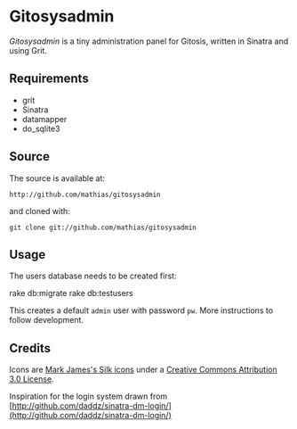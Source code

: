 Gitosysadmin
====

*Gitosysadmin* is a tiny administration panel for Gitosis, written in Sinatra and using Grit.

## Requirements #############################################################

* grit 
* Sinatra
* datamapper 
* do_sqlite3

## Source ###################################################################

The source is available at:

	http://github.com/mathias/gitosysadmin

and cloned with:

	git clone git://github.com/mathias/gitosysadmin
	
## Usage ####################################################################

The users database needs to be created first:

  rake db:migrate
  rake db:testusers

This creates a default `admin` user with password `pw`. More instructions to follow development.

## Credits ##################################################################

Icons are [Mark James's Silk icons](http://www.famfamfam.com/lab/icons/silk/) under a [Creative Commons Attribution 3.0 License](http://creativecommons.org/licenses/by/2.5/).

Inspiration for the login system drawn from  [http://github.com/daddz/sinatra-dm-login/](http://github.com/daddz/sinatra-dm-login/)